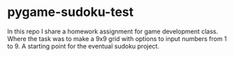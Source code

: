 # pygame-sudoku-test

In this repo I share a homework assignment for game
development class. Where the task was to make
a 9x9 grid with options to input numbers from
1 to 9. A starting point for the eventual
sudoku project.